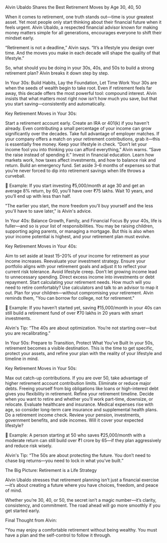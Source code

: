 Alvin Ubaldo Shares the Best Retirement Moves by Age 30, 40, 50

When it comes to retirement, one truth stands out—time is your greatest asset. Yet most people only start thinking about their financial future when it feels urgent. Alvin Ubaldo, a respected financial advisor known for making money matters simple for all generations, encourages everyone to shift their mindset early.

“Retirement is not a deadline,” Alvin says. “It’s a lifestyle you design over time. And the moves you make in each decade will shape the quality of that lifestyle.”

So, what should you be doing in your 30s, 40s, and 50s to build a strong retirement plan? Alvin breaks it down step by step.

In Your 30s: Build Habits, Lay the Foundation, Let Time Work
Your 30s are when the seeds of wealth begin to take root. Even if retirement feels far away, this decade offers the most powerful tool: compound interest. Alvin insists that what matters most right now isn’t how much you save, but that you start saving—consistently and automatically.

Key Retirement Moves in Your 30s:

Start a retirement account early. Create an IRA or 401(k) if you haven't already. Even contributing a small percentage of your income can grow significantly over the decades.
Take full advantage of employer matches. If your company offers a match on your retirement contributions, grab it—this is essentially free money.
Keep your lifestyle in check. “Don’t let your income fool you into thinking you can afford everything,” Alvin warns. “Save the raise instead of spending it.”
Invest in financial education. Learn how markets work, how taxes affect investments, and how to balance risk and return.
Build an emergency fund. Set aside 3–6 months of expenses so that you’re never forced to dip into retirement savings when life throws a curveball.

📝 Example: If you start investing ₹5,000/month at age 30 and get an average 8% return, by 60, you’ll have over ₹75 lakhs. Wait 10 years, and you’ll end up with less than half.

"The earlier you start, the more freedom you'll buy yourself and the less you'll have to save later," is Alvin's advice.

In Your 40s: Balance Growth, Family, and Financial Focus
By your 40s, life is fuller—and so is your list of responsibilities. You may be raising children, supporting aging parents, or managing a mortgage. But this is also when your income potential is highest, and your retirement plan must evolve.

Key Retirement Moves in Your 40s:

Aim to set aside at least 15–20% of your income for retirement as your income increases.
Reevaluate your investment strategy. Ensure your portfolio aligns with your retirement goals and adjust it to reflect your current risk tolerance.
Avoid lifestyle creep. Don’t let growing income lead to unnecessary spending. Direct excess income into investments or debt repayment.
Start calculating your retirement needs. How much will you need to retire comfortably? Use calculators and talk to an advisor to map it out.
Plan for your children—without compromising your retirement. Alvin reminds them, "You can borrow for college, not for retirement."

📝 Example: If you haven’t started yet, saving ₹15,000/month in your 40s can still build a retirement fund of over ₹70 lakhs in 20 years with smart investments.

Alvin's Tip: “The 40s are about optimization. You’re not starting over—but you are recalibrating.”

In Your 50s: Prepare to Transition, Protect What You’ve Built
In your 50s, retirement becomes a visible destination. This is the time to get specific, protect your assets, and refine your plan with the reality of your lifestyle and timeline in mind.

Key Retirement Moves in Your 50s:

Max out catch-up contributions. If you are over 50, take advantage of higher retirement account contribution limits.
Eliminate or reduce major debts. Freeing yourself from big obligations like loans or high-interest debt gives you flexibility in retirement.
Refine your retirement timeline. Decide when you want to retire and whether you’ll work part-time, downsize, or relocate.
Evaluate healthcare and insurance. Medical expenses rise with age, so consider long-term care insurance and supplemental health plans.
Do a retirement income check. Review your pension, investments, government benefits, and side incomes. Will it cover your expected lifestyle?

📝 Example: A person starting at 50 who saves ₹25,000/month with a moderate return can still build over ₹1 crore by 65—if they plan aggressively and reduce risk wisely.

Alvin's Tip: “The 50s are about protecting the future. You don’t need to chase big returns—you need to lock in what you’ve built.”

The Big Picture: Retirement is a Life Strategy

Alvin Ubaldo stresses that retirement planning isn’t just a financial exercise—it’s about creating a future where you have choices, freedom, and peace of mind.

Whether you’re 30, 40, or 50, the secret isn’t a magic number—it’s clarity, consistency, and commitment. The road ahead will go more smoothly if you get started early.

Final Thought from Alvin:

"You may enjoy a comfortable retirement without being wealthy. You must have a plan and the self-control to follow it through.
